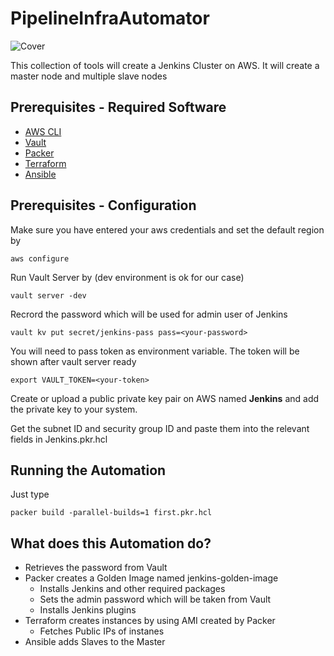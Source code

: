 # PipelineInfraAutomator
 ![Cover](https://s3.eu-central-1.amazonaws.com/caggri.com/images/cover.png)

This collection of tools will create a Jenkins Cluster on AWS. It will create a master node and multiple slave nodes



## Prerequisites - Required Software
* [AWS CLI](https://docs.aws.amazon.com/cli/latest/userguide/getting-started-install.html)
* [Vault](https://www.vaultproject.io/downloads)
* [Packer](https://www.packer.io/downloads)
* [Terraform](https://www.terraform.io/downloads)
* [Ansible](https://docs.ansible.com/ansible/latest/installation_guide/intro_installation.html)



## Prerequisites - Configuration
Make sure you have entered your aws credentials and set the default region by
```
aws configure
```

Run Vault Server by (dev environment is ok for our case)
```
vault server -dev
```

Recrord the password which will be used for admin user of Jenkins
```
vault kv put secret/jenkins-pass pass=<your-password>
```

You will need to pass token as environment variable. The token will be shown after vault server ready
```
export VAULT_TOKEN=<your-token>
```

Create or upload a public private key pair on AWS named <b>Jenkins</b> and add the private key to your system.

Get the subnet ID and security group ID and paste them into the relevant fields in Jenkins.pkr.hcl



## Running the Automation
Just type 
```
packer build -parallel-builds=1 first.pkr.hcl   
```



## What does this Automation do?
* Retrieves the password from Vault
* Packer creates a Golden Image named jenkins-golden-image
    * Installs Jenkins and other required packages
    * Sets the admin password which will be taken from Vault
    * Installs Jenkins plugins
* Terraform creates instances by using AMI created by Packer
    * Fetches Public IPs of instanes
* Ansible adds Slaves to the Master

